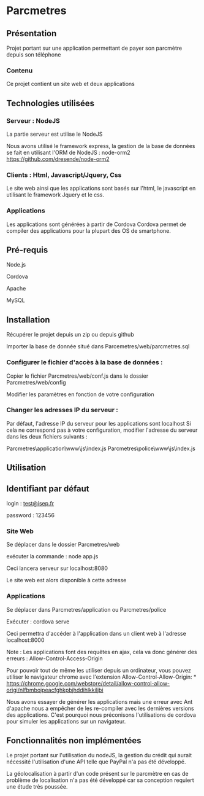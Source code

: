 # Parcmetres

## Présentation

Projet portant sur une application permettant de payer son parcmètre depuis son téléphone

### Contenu

Ce projet contient un site web et deux applications

## Technologies utilisées

### Serveur : NodeJS

La partie serveur est utilise le NodeJS

Nous avons utilisé le framework express, la gestion de la base de données
se fait en utilisant l'ORM de NodeJS : node-orm2
https://github.com/dresende/node-orm2

### Clients : Html, Javascript/Jquery, Css

Le site web ainsi que les applications sont basés sur l'html, le javascript en utilisant le framework
Jquery et le css.

### Applications

Les applications sont générées à partir de Cordova
Cordova permet de compiler des applications pour la plupart des OS de smartphone.

## Pré-requis

Node.js

Cordova

Apache

MySQL


## Installation

Récupérer le projet depuis un zip ou depuis github

Importer la base de donnée situé dans Parcemetres/web/parcmetres.sql

### Configurer le fichier d'accès à la base de données : 

Copier le fichier Parcmetres/web/conf.js dans le dossier Parcmetres/web/config

Modifier les paramètres en fonction de votre configuration

### Changer les adresses IP du serveur : 

Par défaut, l'adresse IP du serveur pour les applications sont localhost
Si cela ne correspond pas à votre configuration, modifier l'adresse du serveur dans les deux fichiers suivants : 

Parcmetres\application\www\js\index.js
Parcmetres\police\www\js\index.js

## Utilisation

## Identifiant par défaut

login : test@isep.fr

password : 123456

### Site Web

Se déplacer dans le dossier Parcmetres/web

exécuter la commande : node app.js

Ceci lancera serveur sur localhost:8080

Le site web est alors disponible à cette adresse

### Applications

Se déplacer dans Parcmetres/application ou Parcmetres/police

Exécuter : cordova serve

Ceci permettra d'accéder à l'application dans un client web à l'adresse localhost:8000

Note : Les applications font des requêtes en ajax, cela va donc générer des erreurs : Allow-Control-Access-Origin

Pour pouvoir tout de même les utiliser depuis un ordinateur,
vous pouvez utiliser le navigateur chrome avec l'extension Allow-Control-Allow-Origin: *
https://chrome.google.com/webstore/detail/allow-control-allow-origi/nlfbmbojpeacfghkpbjhddihlkkiljbi

Nous avons essayer de générer les applications mais une erreur avec Ant d'apache nous a empêcher de les 
re-compiler avec les dernières versions des applications. C'est pourquoi nous préconisons l'utilisations 
de cordova pour simuler les applications sur un navigateur.

## Fonctionnalités non implémentées

Le projet portant sur l'utilisation du nodeJS, la gestion du crédit qui aurait nécessité l'utilisation d'une API telle
que PayPal n'a pas été développé.

La géolocalisation à partir d'un code présent sur le parcmètre en cas de problème de localisation n'a pas été développé
car sa conception requiert une étude très poussée.
